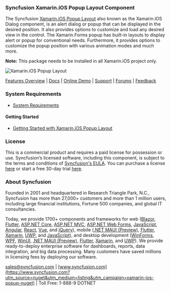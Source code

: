 ### Syncfusion Xamarin.iOS Popup Layout Component
The Syncfusion [Xamarin.iOS Popup Layout](https://www.syncfusion.com/xamarin-ios-ui-controls/popup?utm_source=nuget&utm_medium=listing&utm_campaign=xamarin-ios-popup-nuget) also known as the Xamarin.iOS Dialog component, is an alert dialog or popup that can be displayed in the desired position. It also provides options to customize and load any desired view in the control. The Xamarin.Forms popup has built-in layouts to display alert or popup for conventional needs. Furthermore, it provides options to customize the popup position with various animation modes and much more.

**Note:** This package needs to be installed in all Xamarin.iOS project only.

![Xamarin.iOS Popup Layout](https://cdn.syncfusion.com/nuget-readme/xamarin/xamarin-ios-popup.png)

[Features Overview](https://www.syncfusion.com/xamarin-ios-ui-controls/popup?utm_source=nuget&utm_medium=listing&utm_campaign=xamarin-ios-popup-nuget) | [Docs](https://help.syncfusion.com/xamarin-ios/sfpopuplayout/getting-started?utm_source=nuget&utm_medium=listing&utm_campaign=xamarin-ios-popup-nuget) | [Online Demo](https://github.com/syncfusion/xamarin-demos?utm_source=nuget&utm_medium=listing&utm_campaign=xamarin-ios-popup-nuget) | [Support](https://www.syncfusion.com/support/directtrac/incidents/newincident?utm_source=nuget&utm_medium=listing&utm_campaign=xamarin-ios-popup-nuget) | [Forums](https://www.syncfusion.com/forums/xamarin.ios?utm_source=nuget&utm_medium=listing&utm_campaign=xamarin-ios-popup-nuget) | [Feedback](https://www.syncfusion.com/feedback/xamarin-ios?utm_source=nuget&utm_medium=listing&utm_campaign=xamarin-ios-popup-nuget)

### System Requirements

* [System Requirements](https://help.syncfusion.com/xamarin-ios/installation-and-upgrade/system-requirements?utm_source=nuget&utm_medium=listing&utm_campaign=xamarin-ios-popup-nuget)

#### Getting Started

* [Getting Started with Xamarin.iOS Popup Layout](https://help.syncfusion.com/xamarin-ios/sfpopuplayout/getting-started?utm_source=nuget&utm_medium=listing&utm_campaign=xamarin-ios-popup-nuget)

### License

This is a commercial product and requires a paid license for possession or use. Syncfusion’s licensed software, including this component, is subject to the terms and conditions of [Syncfusion's EULA](https://www.syncfusion.com/eula/es/?utm_source=nuget&utm_medium=listing&utm_campaign=xamarin-ios-popup-nuget). You can purchase a license [here](https://www.syncfusion.com/sales/products?utm_source=nuget&utm_medium=listing&utm_campaign=xamarin-ios-popup-nuget) or start a free 30-day trial [here](https://www.syncfusion.com/account/manage-trials/start-trials?utm_source=nuget&utm_medium=listing&utm_campaign=xamarin-ios-popup-nuget).

### About Syncfusion

Founded in 2001 and headquartered in Research Triangle Park, N.C., Syncfusion has more than 27,000+ customers and more than 1 million users, including large financial institutions, Fortune 500 companies, and global IT consultancies.
 
Today, we provide 1700+ components and frameworks for web ([Blazor](https://www.syncfusion.com/blazor-components?utm_source=nuget&utm_medium=listing&utm_campaign=xamarin-ios-popup-nuget), [Flutter](https://www.syncfusion.com/flutter-widgets?utm_source=nuget&utm_medium=listing&utm_campaign=xamarin-ios-popup-nuget), [ASP.NET Core](https://www.syncfusion.com/aspnet-core-ui-controls?utm_source=nuget&utm_medium=listing&utm_campaign=xamarin-ios-popup-nuget), [ASP.NET MVC](https://www.syncfusion.com/aspnet-mvc-ui-controls?utm_source=nuget&utm_medium=listing&utm_campaign=xamarin-ios-popup-nuget), [ASP.NET Web Forms](https://www.syncfusion.com/jquery/aspnet-webforms-ui-controls?utm_source=nuget&utm_medium=listing&utm_campaign=xamarin-ios-popup-nuget), [JavaScript](https://www.syncfusion.com/javascript-ui-controls?utm_source=nuget&utm_medium=listing&utm_campaign=xamarin-ios-popup-nuget), [Angular](https://www.syncfusion.com/angular-ui-components?utm_source=nuget&utm_medium=listing&utm_campaign=xamarin-ios-popup-nuget), [React](https://www.syncfusion.com/react-ui-components?utm_source=nuget&utm_medium=listing&utm_campaign=xamarin-ios-popup-nuget), [Vue](https://www.syncfusion.com/vue-ui-components?utm_source=nuget&utm_medium=listing&utm_campaign=xamarin-ios-popup-nuget), and [jQuery](https://www.syncfusion.com/jquery-ui-widgets?utm_source=nuget&utm_medium=listing&utm_campaign=xamarin-ios-popup-nuget)), mobile ([.NET MAUI (Preview)](https://www.syncfusion.com/maui-controls?utm_source=nuget&utm_medium=listing&utm_campaign=xamarin-ios-popup-nuget), [Flutter](https://www.syncfusion.com/flutter-widgets?utm_source=nuget&utm_medium=listing&utm_campaign=xamarin-ios-popup-nuget), [Xamarin](https://www.syncfusion.com/xamarin-ui-controls?utm_source=nuget&utm_medium=listing&utm_campaign=xamarin-ios-popup-nuget), [UWP](https://www.syncfusion.com/uwp-ui-controls?utm_source=nuget&utm_medium=listing&utm_campaign=xamarin-ios-popup-nuget), and [JavaScript](https://www.syncfusion.com/javascript-ui-controls?utm_source=nuget&utm_medium=listing&utm_campaign=xamarin-ios-popup-nuget)), and desktop development ([WinForms](https://www.syncfusion.com/winforms-ui-controls?utm_source=nuget&utm_medium=listing&utm_campaign=xamarin-ios-popup-nuget), [WPF](https://www.syncfusion.com/wpf-controls?utm_source=nuget&utm_medium=listing&utm_campaign=xamarin-ios-popup-nuget), [WinUI](https://www.syncfusion.com/winui-controls?utm_source=nuget&utm_medium=listing&utm_campaign=xamarin-ios-popup-nuget), [.NET MAUI (Preview)](https://www.syncfusion.com/maui-controls?utm_source=nuget&utm_medium=listing&utm_campaign=xamarin-ios-popup-nuget), [Flutter](https://www.syncfusion.com/flutter-widgets?utm_source=nuget&utm_medium=listing&utm_campaign=xamarin-ios-popup-nuget), [Xamarin](https://www.syncfusion.com/xamarin-ui-controls?utm_source=nuget&utm_medium=listing&utm_campaign=xamarin-ios-popup-nuget), and [UWP](https://www.syncfusion.com/uwp-ui-controls?utm_source=nuget&utm_medium=listing&utm_campaign=xamarin-ios-popup-nuget)). We provide ready-to-deploy enterprise software for dashboards, reports, data integration, and big data processing. Many customers have saved millions in licensing fees by deploying our software.

[sales@syncfusion.com](mailto:sales@syncfusion.com?Subject=Syncfusion%20Xamarin.iOS%20PopupLayout-%20NuGet) | [www.syncfusion.com](https://www.syncfusion.com?utm_source=nuget&utm_medium=listing&utm_campaign=xamarin-ios-popup-nuget) | Toll Free: 1-888-9 DOTNET


     